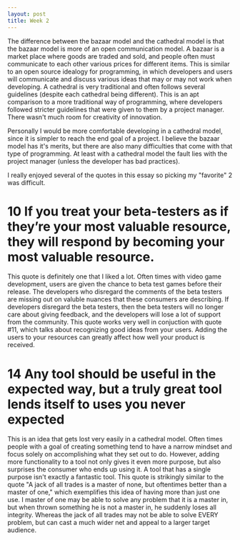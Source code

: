 ```yaml
---
layout: post
title: Week 2
---
```



The difference between the bazaar model and the cathedral model is that the bazaar model is more of an open communication model.
A bazaar is a market place where goods are traded and sold, and people often must communicate to each other various prices for 
different items. This is similar to an open source idealogy for programming, in which developers and users will communicate
and discuss various ideas that may or may not work when developing. A cathedral is very traditional and often follows several guidelines
(despite each cathedral being different). This is an apt comparison to a more traditional way of programming, where developers followed
stricter guidelines that were given to them by a project manager. There wasn't much room for creativity of innovation.

Personally I would be more comfortable developing in a cathedral model, since it is simpler to reach the end goal of a project. I believe
the bazaar model has it's merits, but there are also many difficulties that come with that type of programming. At least with a cathedral 
model the fault lies with the project manager (unless the developer has bad practices). 

I really enjoyed several of the quotes in this essay so picking my "favorite" 2 was difficult.

# 10 If you treat your beta-testers as if they’re your most valuable resource, they will respond by becoming your most valuable resource.

This quote is definitely one that I liked a lot. Often times with video game development, users are given the chance to beta test games 
before their release. The developers who disregard the comments of the beta testers are missing out on valuble nuances that these consumers
are describing. If developers disregard the beta testers, then the beta testers will no longer care about giving feedback, and the 
developers will lose a lot of support from the community. This quote works very well in conjuction with quote #11, which talks about 
recognizing good ideas from your users. Adding the users to your resources can greatly affect how well your product is received.

# 14 Any tool should be useful in the expected way, but a truly great tool lends itself to uses you never expected

This is an idea that gets lost very easily in a cathedral model. Often times people with a goal of creating something tend to have a 
narrow mindset and focus solely on accomplishing what they set out to do. However, adding more functionality to a tool not only gives
it even more purpose, but also surprises the consumer who ends up using it. A tool that has a single purpose isn't exactly a fantastic 
tool. This quote is strikingly similar to the quote "A jack of all trades is a master of none, but oftentimes better than a master of one,"
which exemplifies this idea of having more than just one use. I master of one may be able to solve any problem that it is a master in, but 
when thrown something he is not a master in, he suddenly loses all integrity. Whereas the jack of all trades may not be able to solve EVERY
problem, but can cast a much wider net and appeal to a larger target audience.
